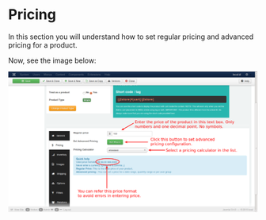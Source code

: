 # Pricing

In this section you will understand how to set regular pricing and advanced pricing for a product.

Now, see the image below:

![Simple Product Pricing](product_simple_pricing.png)